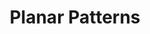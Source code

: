 ---
title: 'Planar Patterns'
icon: 'icon.png'
redirect: 'techs/collections/patterns/function:pattern_2D'

content:
    items: 
        - '@taxonomy.function': 'pattern_2D'
    filter:
        published: true
        type: 'tech' 
---